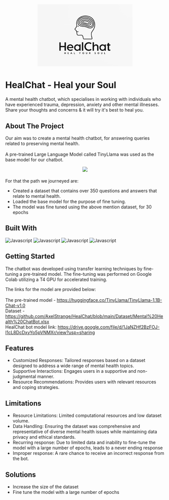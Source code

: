 <div align="center">
  <img src="https://raw.githubusercontent.com/AxelStrange/HealChat/main/Assets/HealChat.png" width="300"/>
</div>

# HealChat - Heal your Soul <br>
A mental health chatbot, which specialises in working with individuals who have experienced trauma, depression, anxiety and other mental illnesses. Share your thoughts and concerns & it will try it's best
to heal you.

<!-- ABOUT THE PROJECT -->
## About The Project

Our aim was to create a mental health chatbot, for answering queries related to preserving mental health.
<br><br>
A pre-trained Large Language Model called TinyLlama was used as the base model for our chatbot.
<div align="center">
  <img src="https://raw.githubusercontent.com/jzhang38/TinyLlama/main/.github/TinyLlama_logo.png" width="300"/>
</div>
<br>
For that the path we journeyed are:
<ul>
  <li>
    Created a dataset that contains over 350 questions and answers that relate to mental health.
  </li>
  <li>
    Loaded the base model for the purpose of fine tuning.
  </li>
  <li>
    The model was fine tuned using the above mention dataset, for 30 epochs
  </li>
</ul>



<!-- ABOUT THE PROJECT -->
## Built  With

![Javascript](https://img.shields.io/badge/GitHub-100000?style=for-the-badge&logo=github&logoColor=white)
![Javascript](https://img.shields.io/badge/Python-14354C?style=for-the-badge&logo=python&logoColor=white)
![Javascript](https://img.shields.io/badge/Google%20Colab-F9AB00?style=for-the-badge&labelColor=black&logo=google-colab&logoColor=white)
![Javascript](https://img.shields.io/badge/Google%20Sheets-34A853?style=for-the-badge&labelColor=black&logo=google-sheets&logoColor=white)

## Getting Started

The chatbot was developed using transfer learning techniques by fine-tuning a pre-trained model. The fine-tuning was performed on Google Colab utilizing a T4 GPU for accelerated training.


The links for the model are provided below:<br><br>
The pre-trained model - https://huggingface.co/TinyLlama/TinyLlama-1.1B-Chat-v1.0 <br>
Dataset - https://github.com/AxelStrange/HealChat/blob/main/Dataset/Mental%20Health%20ChatBot.xlsx<br>
HealChat bot model link: https://drive.google.com/file/d/1JaNZHf2BzFOJ-I1cL8DcDxyYo5pVNMXr/view?usp=sharing

## Features
* Customized Responses: Tailored responses based on a dataset designed to address a wide range of mental health topics. 
* Supportive Interactions: Engages users in a supportive and non-judgmental manner.
* Resource Recommendations: Provides users with relevant resources and coping strategies.

## Limitations
* Resource Limitations: Limited computational resources and low dataset volume.
* Data Handling: Ensuring the dataset was comprehensive and representative of diverse mental health issues while maintaining data privacy and ethical standards.
* Recurring response: Due to limited data and inability to fine-tune the model with a large number of epochs, leads to a never ending response
* Improper response: A rare chance to receive an incorrect response from the bot.

## Solutions
* Increase the size of the dataset
* Fine tune the model with a large number of epochs
